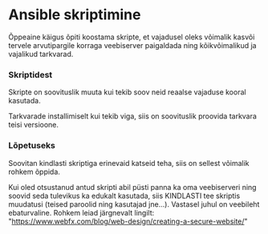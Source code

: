 # Ansible skriptimine
Õppeaine käigus õpiti koostama skripte, et vajadusel oleks võimalik kasvõi tervele arvutipargile korraga veebiserver paigaldada ning kõikvõimalikud ja vajalikud tarkvarad.
### Skriptidest
Skripte on soovituslik muuta kui tekib soov neid reaalse vajaduse kooral kasutada.

Tarkvarade installimiselt kui tekib viga, siis on soovituslik proovida tarkvara teisi versioone.
### Lõpetuseks
Soovitan kindlasti skriptiga erinevaid katseid teha, siis on sellest võimalik rohkem õppida.

Kui oled otsustanud antud skripti abil püsti panna ka oma veebiserveri ning soovid seda tulevikus ka edukalt kasutada, siis KINDLASTI tee skriptis muudatusi (teised paroolid ning kasutajad jne...).
Vastasel juhul on veebileht ebaturvaline.
Rohkem leiad järgnevalt lingilt:
"https://www.webfx.com/blog/web-design/creating-a-secure-website/"
